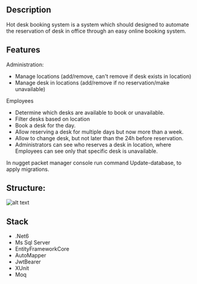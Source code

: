 ## Description
Hot desk booking system is a system which should designed to automate the reservation of desk in
office through an easy online booking system.

## Features
Administration:
- Manage locations (add/remove, can&#39;t remove if desk exists in location)
- Manage desk in locations (add/remove if no reservation/make unavailable) 

Employees
- Determine which desks are available to book or unavailable.
- Filter desks based on location
- Book a desk for the day.
- Allow reserving a desk for multiple days but now more than a week.
- Allow to change desk, but not later than the 24h before reservation.
- Administrators can see who reserves a desk in location, where Employees can see only that specific
desk is unavailable.

In nugget packet manager console run command Update-database, to apply migrations.

## Structure:
![alt text](https://user-images.githubusercontent.com/109426665/209875936-c37b40b8-f906-4c53-b23a-a1e42a3d64c7.png)
## Stack
- .Net6
- Ms Sql Server
- EntityFrameworkCore
- AutoMapper
- JwtBearer
- XUnit
- Moq


